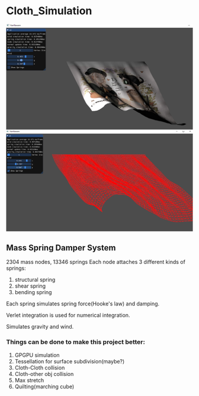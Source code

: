 # Cloth_Simulation
![](1.png)
![](2.png)

## Mass Spring Damper System
2304 mass nodes, 13346 springs
Each node attaches 3 different kinds of springs:
1. structural spring
2. shear spring
3. bending spring

Each spring simulates spring force(Hooke's law) and damping.

Verlet integration is used for numerical integration.

Simulates gravity and wind.

### Things can be done to make this project better:
1. GPGPU simulation
2. Tessellation for surface subdivision(maybe?)
3. Cloth-Cloth collision
4. Cloth-other obj collision
5. Max stretch
6. Quilting(marching cube)
